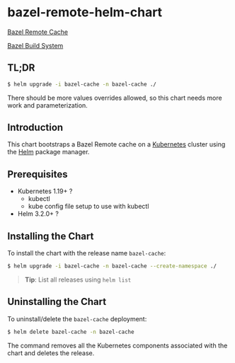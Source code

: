 # bazel-remote-helm-chart

[Bazel Remote Cache](https://github.com/buchgr/bazel-remote)

[Bazel Build System](https://bazel.build/)
                           
## TL;DR

```bash
$ helm upgrade -i bazel-cache -n bazel-cache ./
```

There should be more values overrides allowed, so this chart needs more work and parameterization.

## Introduction

This chart bootstraps a Bazel Remote cache on a [Kubernetes](https://kubernetes.io) cluster using the [Helm](https://helm.sh) package manager.

## Prerequisites

- Kubernetes 1.19+ ?
  - kubectl
  - kube config file setup to use with kubectl
- Helm 3.2.0+ ?

## Installing the Chart

To install the chart with the release name `bazel-cache`:

```bash
$ helm upgrade -i bazel-cache -n bazel-cache --create-namespace ./
```

> **Tip**: List all releases using `helm list`

## Uninstalling the Chart

To uninstall/delete the `bazel-cache` deployment:

```bash
$ helm delete bazel-cache -n bazel-cache
```

The command removes all the Kubernetes components associated with the chart and deletes the release.
